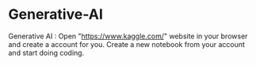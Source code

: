 # Generative-AI
Generative AI : 
Open "https://www.kaggle.com/" website in your browser and create a account for you. Create a new notebook from your account and start doing coding.
